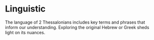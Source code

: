 # Linguistic

The language of 2 Thessalonians includes key terms and phrases that inform our understanding. Exploring the original Hebrew or Greek sheds light on its nuances.

